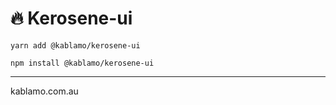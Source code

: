 # 🔥 Kerosene-ui

```
yarn add @kablamo/kerosene-ui

npm install @kablamo/kerosene-ui
```

---

kablamo.com.au
